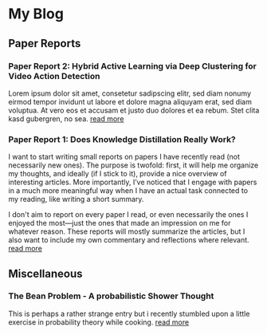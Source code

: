 # My Blog


## Paper Reports

### Paper Report 2: Hybrid Active Learning via Deep Clustering for Video Action Detection
Lorem ipsum dolor sit amet, consetetur sadipscing elitr, sed diam nonumy eirmod tempor invidunt ut labore et dolore magna aliquyam erat, sed diam voluptua. At vero eos et accusam et justo duo dolores et ea rebum. Stet clita kasd gubergren, no sea.
[read more](paper_report_2.md)

### Paper Report 1: Does Knowledge Distillation Really Work?
I want to start writing small reports on papers I have recently read (not necessarily new ones). The purpose is twofold: first, it will help me organize my thoughts, and ideally (if I stick to it), provide a nice overview of interesting articles. More importantly, I’ve noticed that I engage with papers in a much more meaningful way when I have an actual task connected to my reading, like writing a short summary.

I don't aim to report on every paper I read, or even necessarily the ones I enjoyed the most—just the ones that made an impression on me for whatever reason. These reports will mostly summarize the articles, but I also want to include my own commentary and reflections where relevant.
[read more](paper_report_1.md)

## Miscellaneous

### The Bean Problem - A probabilistic Shower Thought
This is perhaps a rather strange entry but i recently stumbled upon a little exercise in probability theory while cooking.
[read more](bean_problem.md)
